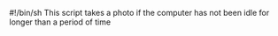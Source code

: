 #!/bin/sh
This script takes a photo if the computer has not been idle for longer than a period of time
